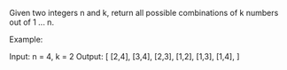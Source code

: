 Given two integers n and k, return all possible combinations of k numbers out of 1 ... n.

Example:

Input: n = 4, k = 2
Output:
[
[2,4],
[3,4],
[2,3],
[1,2],
[1,3],
[1,4],
]
